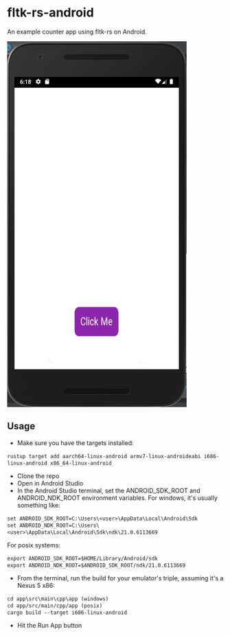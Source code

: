 # fltk-rs-android

An example counter app using fltk-rs on Android.

![image](ex.jpg)

## Usage
- Make sure you have the targets installed:
```
rustup target add aarch64-linux-android armv7-linux-androideabi i686-linux-android x86_64-linux-android
```
- Clone the repo
- Open in Android Studio
- In the Android Studio terminal, set the ANDROID_SDK_ROOT and ANDROID_NDK_ROOT environment variables. 
For windows, it's usually something like:
```
set ANDROID_SDK_ROOT=C:\Users\<user>\AppData\Local\Android\Sdk
set ANDROID_NDK_ROOT=C:\Users\<user>\AppData\Local\Android\Sdk\ndk\21.0.6113669
```
For posix systems:
```
export ANDROID_SDK_ROOT=$HOME/Library/Android/sdk
export ANDROID_NDK_ROOT=$ANDROID_SDK_ROOT/ndk/21.0.6113669
```
- From the terminal, run the build for your emulator's triple, assuming it's a Nexus 5 x86:
```
cd app\src\main\cpp\app (windows)
cd app/src/main/cpp/app (posix)
cargo build --target i686-linux-android
```
- Hit the Run App button
